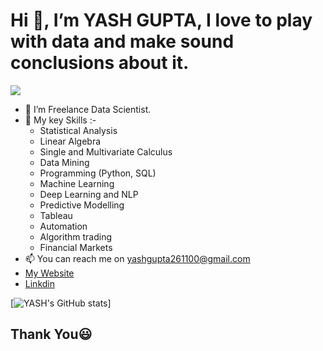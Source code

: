 # Hi 👋, I’m YASH GUPTA, I love to play with data and make sound conclusions about it.

 ![](https://komarev.com/ghpvc/?username=YASHGUPTA2611e&color=green)
- 👀 I’m Freelance Data Scientist.
- 💬 My key Skills :-
  - Statistical Analysis
  - Linear Algebra
  - Single and Multivariate Calculus
  - Data Mining
  - Programming (Python, SQL) 
  - Machine Learning 
  - Deep Learning and NLP
  - Predictive Modelling
  - Tableau
  - Automation
  - Algorithm trading
  - Financial Markets
- 📫 You can reach me on yashgupta261100@gmail.com
- [My Website]([https://www.kaggle.com/yashgupta261100](https://yashguptazoro.netlify.app/))
- [Linkdin](https://www.linkedin.com/in/yash-gupta-3b1050167/)


[![YASH's GitHub stats](https://github-readme-stats.vercel.app/api?username=YASHGUPTA2611)]

## Thank You😃
<!---
YASHGUPTA2611/YASHGUPTA2611 is a ✨ special ✨ repository because its `README.md` (this file) appears on your GitHub profile.
You can click the Preview link to take a look at your changes.
--->
